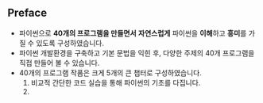 ## Preface
- 파이썬으로 **40개의 프로그램을 만들면서** **자연스럽게** 파이썬을 **이해**하고 **흥미**를 가질 수 있도록 구성하였습니다.
- 파이썬 개발환경을 구축하고 기본 문법을 익힌 후, 다양한 주제의 40개 프로그램을 직접 만들어 볼 수 있습니다.
- 40개의 프로그램 작품은 크게 5개의 큰 챕터로 구성하였습니다.
    1. 비교적 간단한 코드 실습을 통해 파이썬의 기초를 다집니다.
    2.  
